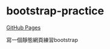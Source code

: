 # bootstrap-practice
[GitHub Pages](https://gbf555136.github.io/bootstrap-practice/)

寫一個靜態網頁練習bootstrap

